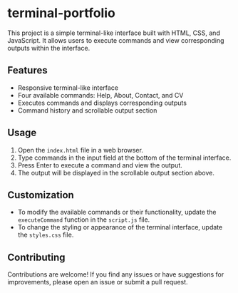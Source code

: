 # terminal-portfolio

This project is a simple terminal-like interface built with HTML, CSS, and JavaScript. It allows users to execute commands and view corresponding outputs within the interface.

## Features

- Responsive terminal-like interface
- Four available commands: Help, About, Contact, and CV
- Executes commands and displays corresponding outputs
- Command history and scrollable output section

## Usage

1. Open the `index.html` file in a web browser.
2. Type commands in the input field at the bottom of the terminal interface.
3. Press Enter to execute a command and view the output.
4. The output will be displayed in the scrollable output section above.

## Customization

- To modify the available commands or their functionality, update the `executeCommand` function in the `script.js` file.
- To change the styling or appearance of the terminal interface, update the `styles.css` file.

## Contributing

Contributions are welcome! If you find any issues or have suggestions for improvements, please open an issue or submit a pull request.

